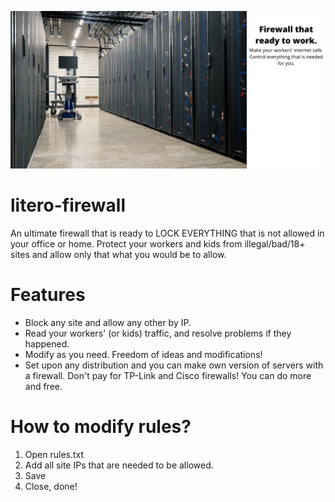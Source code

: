 ![](https://github.com/TheReactiveMouse/litero-firewall/blob/main/banner.jpg)
# litero-firewall
An ultimate firewall that is ready to LOCK EVERYTHING that is not allowed in your office or home. Protect your workers and kids from illegal/bad/18+ sites and allow only that what you would be to allow.
# Features
- Block any site and allow any other by IP.
- Read your workers' (or kids) traffic, and resolve problems if they happened.
- Modify as you need. Freedom of ideas and modifications!
- Set upon any distribution and you can make own version of servers with a firewall. Don't pay for TP-Link and Cisco firewalls! You can do more and free.
# How to modify rules?
1. Open rules.txt
2. Add all site IPs that are needed to be allowed.
3. Save
4. Close, done!
